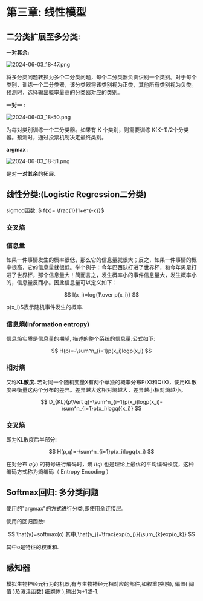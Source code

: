 # 第三章: 线性模型

## 二分类扩展至多分类:

**一对其余:**

![2024-06-03_18-47.png](/home/sxz/The%20Final%20Battle%20of%20the%20Semester/Machine_Learning/2024-06-03_18-47.png)

将多分类问题转换为多个二分类问题，每个二分类器负责识别一个类别。对于每个类别，训练一个二分类器，该分类器将该类别视为正类，其他所有类别视为负类。预测时，选择输出概率最高的分类器对应的类别。

**一对一** : 

![2024-06-03_18-50.png](/home/sxz/The%20Final%20Battle%20of%20the%20Semester/Machine_Learning/2024-06-03_18-50.png)

为每对类别训练一个二分类器。如果有 K 个类别，则需要训练 K(K−1)/2​ 个分类器。预测时，通过投票机制决定最终类别。

**argmax** :

![2024-06-03_18-51.png](/home/sxz/The%20Final%20Battle%20of%20the%20Semester/Machine_Learning/2024-06-03_18-51.png)

是对**一对其余**的拓展.

## 线性分类:(Logistic Regression二分类)

sigmod函数:    $  f(x)=  \frac{1}{1+e^{-x}}​$

### 交叉熵

### 信息量

如果一件事情发生的概率很低，那么它的信息量就很大；反之，如果一件事情的概率很高，它的信息量就很低。举个例子：今年巴西队打进了世界杯，和今年男足打进了世界杯，那个信息量大！简而言之，发生概率小的事件信息量大，发生概率小的，信息量反而小。因此信息量可以定义如下：

$$
I(x_i)=log{1\over p(x_i)}
$$

p(x_i)$表示随机事件发生的概率.

### 信息熵(information entropy)

信息熵实质是信息量的期望, 描述的整个系统的信息量.公式如下:

$$
H(p)=-\sum^n_{i=1}p(x_i)logp(x_i)
$$


### 相对熵

又称**KL散度**. 若对同一个随机变量X有两个单独的概率分布P(X)和Q(X)，使用KL散度来衡量这两个分布的差异。差异越大这相对熵越大，差异越小相对熵越小。

$$
D_{KL}(p\Vert q)=\sum^n_{i=1}p(x_i)logp(x_i)-\sum^n_{i=1}p(x_i)logq({x_i)}
$$


### 交叉熵

即为KL散度后半部分:

$$
H(p,q)=-\sum^n_{i=1}p(x_i)logq(x_i)
$$


在对分布 𝑞(𝑦) 的符号进行编码时，熵 𝐼(𝑞) 也是理论上最优的平均编码长度，这种编码方式称为熵编码（ Entropy Encoding ） 

## Softmax回归: 多分类问题

使用的"argmax"的方式进行分类,即使用全连接层.

使用的回归函数:

$$
\hat{y}=softmax(o)   其中,\hat{y_j}=\frac{exp(o_j)}{\sum_{k}exp(o_k)}
$$


其中o是特征的权重和.

## 感知器

模拟生物神经元行为的机器,有与生物神经元相对应的部件,如权重(突触), 偏置( 阈值 )及激活函数( 细胞体 ),输出为+1或-1.
